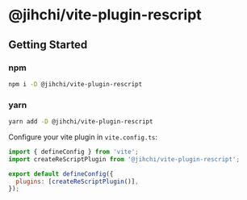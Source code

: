 # @jihchi/vite-plugin-rescript

## Getting Started

### npm

```sh
npm i -D @jihchi/vite-plugin-rescript
```

### yarn

```sh
yarn add -D @jihchi/vite-plugin-rescript
```

Configure your vite plugin in `vite.config.ts`:

```js
import { defineConfig } from 'vite';
import createReScriptPlugin from '@jihchi/vite-plugin-rescript';

export default defineConfig({
  plugins: [createReScriptPlugin()],
});
```
